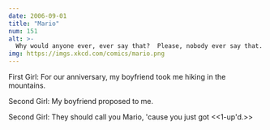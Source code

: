 ```yaml
---
date: 2006-09-01
title: "Mario"
num: 151
alt: >-
  Why would anyone ever, ever say that?  Please, nobody ever say that.
img: https://imgs.xkcd.com/comics/mario.png
---
```

First Girl: For our anniversary, my boyfriend took me hiking in the mountains.

Second Girl: My boyfriend proposed to me.

Second Girl: They should call you Mario, 'cause you just got <<1-up'd.>>

